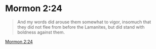 # Mormon 2:24

> And my words did arouse them somewhat to vigor, insomuch that they did not flee from before the Lamanites, but did stand with boldness against them.

[Mormon 2:24](https://www.churchofjesuschrist.org/study/scriptures/bofm/morm/2?lang=eng&id=p24#p24)


